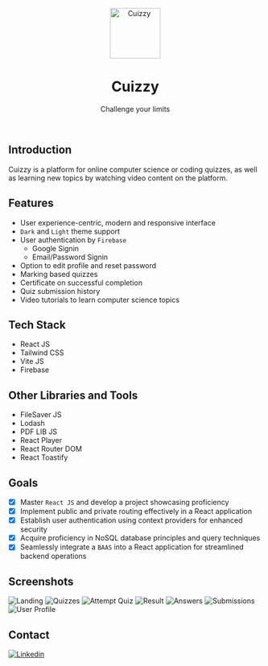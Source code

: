 <p align="center">
    <a href="https://cuizzy.s4shibam.com">
        <img alt="Cuizzy" width="100" src="./public/Logo.svg">
    </a>
</p>

<div align="center">
    <h1>Cuizzy</h1>
    <p>Challenge your limits</p>
</div>


<br />

## Introduction

Cuizzy is a platform for online computer science or coding quizzes, as well as learning new topics by watching video content on the platform.

## Features
  
- User experience-centric, modern and responsive interface
- `Dark` and `Light` theme support
- User authentication by `Firebase`
  - Google Signin
  - Email/Password Signin
- Option to edit profile and reset password
- Marking based quizzes
- Certificate on successful completion
- Quiz submission history
- Video tutorials to learn computer science topics

##  Tech Stack
  
- React JS
- Tailwind CSS
- Vite JS
- Firebase

##  Other Libraries and Tools
  
- FileSaver JS
- Lodash
- PDF LIB JS
- React Player
- React Router DOM
- React Toastify

##  Goals

- [x] Master `React JS` and develop a project showcasing proficiency
- [x] Implement public and private routing effectively in a React application
- [x] Establish user authentication using context providers for enhanced security
- [x] Acquire proficiency in NoSQL database principles and query techniques
- [x] Seamlessly integrate a `BAAS` into a React application for streamlined backend operations

##  Screenshots

![Landing](./.readme/screenshot_1.png)
![Quizzes](./.readme/screenshot_2.png)
![Attempt Quiz](./.readme/screenshot_3.png)
![Result](./.readme/screenshot_4.png)
![Answers](./.readme/screenshot_5.png)
![Submissions](./.readme/screenshot_6.png)
![User Profile](./.readme/screenshot_7.png)

## Contact

[![Linkedin](https://img.shields.io/badge/LinkedIn-0077B5?style=for-the-badge&logo=linkedin&logoColor=white)](www.linkedin.com/in/sonalagrawal11)

